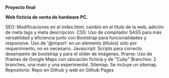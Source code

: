 **Proyecto final**

**Web ficticia de venta de hardware PC.**

SEO: Modificaciones en el index.html; cambio en el título de la web, adición de meta tags y meta descripción.
CSS: Uso de compilador SASS para más versatilidad y eficiencia junto con Bootstrap para funcionalidades y responsive.  Uso de '@import' en un elemento (títulos) sólo por requerimiento, no es necesario. 
Javascript: Scripts para correcto desempeño de bootstrap y para el slider de imágenes.
Iframe: Uso de Iframes de Google Maps con ubicación ficticia y de "Cuby"
Branches: 2 branches, una main y una experimental.
Sitemap: Se incluye un sitemap.
Repositorio: Repo en Github y web en Github Pages